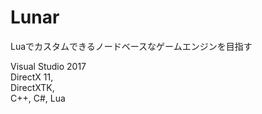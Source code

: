 # Lunar
Luaでカスタムできるノードベースなゲームエンジンを目指す

Visual Studio 2017  
DirectX 11,  
DirectXTK,  
C++, C#, Lua
